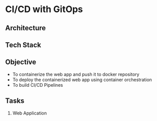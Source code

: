 # CI/CD with GitOps

## Architecture


## Tech Stack


## Objective
* To containerize the web app and push it to docker repository
* To deploy the containerized web app using container orchestration
* To build CI/CD Pipelines


## Tasks
1. Web Application
